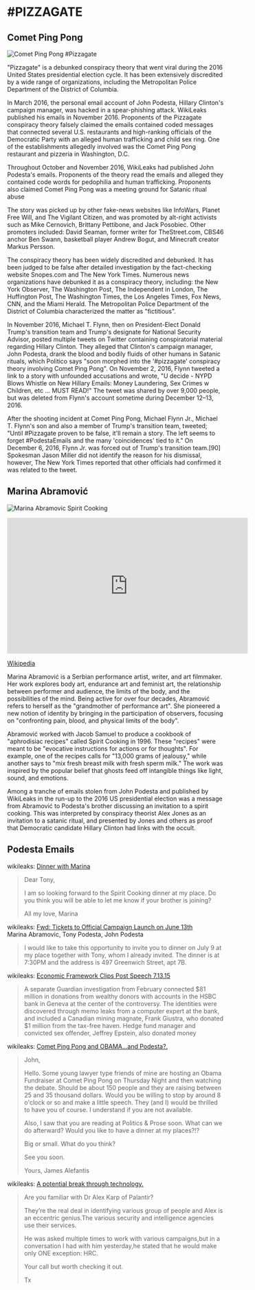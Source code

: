 # #PIZZAGATE

## Comet Ping Pong
![Comet Ping Pong #Pizzagate](https://media.discordapp.net/attachments/653819043693985803/661019945639084102/330px-Comet_Ping_Pong_Pizzagate_2016_01.png?width=603&height=453)

"Pizzagate" is a debunked conspiracy theory that went viral during the 2016 United States presidential election cycle. It has been extensively discredited by a wide range of organizations, including the Metropolitan Police Department of the District of Columbia.

In March 2016, the personal email account of John Podesta, Hillary Clinton's campaign manager, was hacked in a spear-phishing attack. WikiLeaks published his emails in November 2016. Proponents of the Pizzagate conspiracy theory falsely claimed the emails contained coded messages that connected several U.S. restaurants and high-ranking officials of the Democratic Party with an alleged human trafficking and child sex ring. One of the establishments allegedly involved was the Comet Ping Pong restaurant and pizzeria in Washington, D.C.

Throughout October and November 2016, WikiLeaks had published John Podesta's emails. Proponents of the theory read the emails and alleged they contained code words for pedophilia and human trafficking. Proponents also claimed Comet Ping Pong was a meeting ground for Satanic ritual abuse

The story was picked up by other fake-news websites like InfoWars, Planet Free Will, and The Vigilant Citizen, and was promoted by alt-right activists such as Mike Cernovich, Brittany Pettibone, and Jack Posobiec. Other promoters included: David Seaman, former writer for TheStreet.com, CBS46 anchor Ben Swann, basketball player Andrew Bogut, and Minecraft creator Markus Persson.

The conspiracy theory has been widely discredited and debunked. It has been judged to be false after detailed investigation by the fact-checking website Snopes.com and The New York Times. Numerous news organizations have debunked it as a conspiracy theory, including: the New York Observer, The Washington Post, The Independent in London, The Huffington Post, The Washington Times, the Los Angeles Times, Fox News, CNN, and the Miami Herald. The Metropolitan Police Department of the District of Columbia characterized the matter as "fictitious".

In November 2016, Michael T. Flynn, then on President-Elect Donald Trump's transition team and Trump's designate for National Security Advisor, posted multiple tweets on Twitter containing conspiratorial material regarding Hillary Clinton. They alleged that Clinton's campaign manager, John Podesta, drank the blood and bodily fluids of other humans in Satanic rituals, which Politico says "soon morphed into the '#pizzagate' conspiracy theory involving Comet Ping Pong". On November 2, 2016, Flynn tweeted a link to a story with unfounded accusations and wrote, "U decide - NYPD Blows Whistle on New Hillary Emails: Money Laundering, Sex Crimes w Children, etc ... MUST READ!" The tweet was shared by over 9,000 people, but was deleted from Flynn's account sometime during December 12–13, 2016.

After the shooting incident at Comet Ping Pong, Michael Flynn Jr., Michael T. Flynn's son and also a member of Trump's transition team, tweeted; "Until #Pizzagate proven to be false, it'll remain a story. The left seems to forget #PodestaEmails and the many 'coincidences' tied to it." On December 6, 2016, Flynn Jr. was forced out of Trump's transition team.[90] Spokesman Jason Miller did not identify the reason for his dismissal, however, The New York Times reported that other officials had confirmed it was related to the tweet.

## Marina Abramović

![Marina Abramovic Spirit Cooking](https://www.youtube.com/watch?v=3EsJLNGVJ7E)

<iframe width="560" height="315" src="https://www.youtube.com/embed/3EsJLNGVJ7E" frameborder="0" allow="accelerometer; autoplay; encrypted-media; gyroscope; picture-in-picture" allowfullscreen></iframe>

[Wikipedia](https://en.wikipedia.org/wiki/Marina_Abramovi%C4%87)

Marina Abramović is a Serbian performance artist, writer, and art filmmaker. Her work explores body art, endurance art and feminist art, the relationship between performer and audience, the limits of the body, and the possibilities of the mind. Being active for over four decades, Abramović refers to herself as the "grandmother of performance art". She pioneered a new notion of identity by bringing in the participation of observers, focusing on "confronting pain, blood, and physical limits of the body".

Abramović worked with Jacob Samuel to produce a cookbook of "aphrodisiac recipes" called Spirit Cooking in 1996. These "recipes" were meant to be "evocative instructions for actions or for thoughts". For example, one of the recipes calls for "13,000 grams of jealousy," while another says to "mix fresh breast milk with fresh sperm milk." The work was inspired by the popular belief that ghosts feed off intangible things like light, sound, and emotions.

Among a tranche of emails stolen from John Podesta and published by WikiLeaks in the run-up to the 2016 US presidential election was a message from Abramović to Podesta's brother discussing an invitation to a spirit cooking. This was interpreted by conspiracy theorist Alex Jones as an invitation to a satanic ritual, and presented by Jones and others as proof that Democratic candidate Hillary Clinton had links with the occult.

## Podesta Emails

wikileaks: [Dinner with Marina](https://wikileaks.org/podesta-emails/emailid/15893)

> Dear Tony,
>
> I am so looking forward to the Spirit Cooking dinner at my place. Do you think you will be able to let me know if your brother is joining?
>
> All my love, Marina

wikileaks: [Fwd: Tickets to Official Campaign Launch on June 13th](https://wikileaks.org/podesta-emails/emailid/16498)  
Marina Abramovic, Tony Podesta, John Podesta  

> I would like to take this opportunity to invite you to dinner on July 9 at my place together with Tony, whom I already invited. The dinner is at 7:30PM and the address is 497 Greenwich Street, apt 7B.

wikileaks: [Economic Framework Clips Post Speech 7.13.15](https://wikileaks.org/podesta-emails/emailid/1603)

> A separate Guardian investigation from February connected $81 million in donations from wealthy donors with accounts in the HSBC bank in Geneva at the center of the controversy. The identities were discovered through memo leaks from a computer expert at the bank, and included a Canadian mining magnate, Frank Giustra, who donated $1 million from the tax-free haven. Hedge fund manager and convicted sex offender, Jeffrey Epstein, also donated money

wikileaks: [Comet Ping Pong and OBAMA...and Podesta?.](https://wikileaks.org/podesta-emails/emailid/19761)

> John,
>
> Hello. Some young lawyer type friends of mine are hosting an Obama Fundraiser at Comet Ping Pong on Thursday Night and then watching the debate. Should be about 150 people and they are raising between 25 and 35 thousand dollars. Would you be willing to stop by around 8 o'clock or so and make a little speech. They (and I) would be thrilled to have you of course. I understand if you are not available.
>
> Also, I saw that you are reading at Politics & Prose soon. What can we do afterward? Would you like to have a dinner at my places?!?
>
> Big or small. What do you think?
>
> See you soon.
>
> Yours, James Alefantis

wikileaks: [A potential break through technology.](https://wikileaks.org/podesta-emails/emailid/57524)
> Are you familiar with Dr Alex Karp of Palantir?
>
> They’re the real deal in identifying various group of people and Alex is
> an eccentric genius.The various security and intelligence agencies use
> their services.
>
> He was asked multiple times to work with various campaigns,but in a
> conversation I had with him yesterday,he stated that he would make only ONE
> exception: HRC.
>
> Your call but worth checking it out.
>
> Tx
